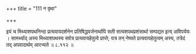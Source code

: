+++
title = "111 न वृथा"

+++

इयं च मिथ्याशपथनिन्दा प्रत्यवायदर्शनेन प्रतिषिद्धवर्जनार्थापि सती सत्यशपथप्रशंसार्था सम्पद्यत इत्य् अविपर्ययः । सामर्थ्याद् अस्य मिथ्याशपथस्य सर्वत्र प्रत्यवायहेतुत्वे प्राप्ते; यत्र तन् नेष्यते प्रत्यवायहेतुत्वम् अस्य, तत्रेदं तद् अपवादार्थम् आरभ्यते ॥ ८.११२ ॥